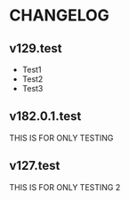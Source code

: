 # CHANGELOG

## v129.test
- Test1
- Test2
- Test3

## v182.0.1.test
THIS IS FOR ONLY TESTING

## v127.test
THIS IS FOR ONLY TESTING 2